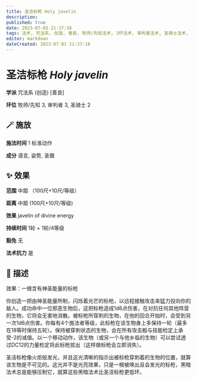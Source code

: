 ```yaml
---
title: 圣洁标枪 Holy javelin
description: 
published: true
date: 2023-07-03 21:37:18
tags: 法术, 咒法系, 创造, 善良, 牧师/先知法术, 3环法术, 审判者法术, 圣骑士法术, 2环法术
editor: markdown
dateCreated: 2023-07-03 21:37:18
---
```


# **圣洁标枪** *Holy javelin*

**学派** 咒法系 (创造) \[善良\] 

**环位** 牧师/先知 3, 审判者 3, 圣骑士 2

## 🪄 施放

**施法时间** 1 标准动作

**成分** 语言, 姿势, 圣徽

## ✨ 效果  

**范围** 中距 （100尺+10尺/等级）

**距离** 中距 (100尺+10尺/等级) 

**效果** javelin of divine energy 

**持续时间** 1轮 + 1轮/4等级 

**豁免** 无

**法术抗力** 是

## 📖 描述

效果：一根含有神圣能量的标枪

你创造一把由神圣能量所制，闪烁着光芒的标枪，以远程接触攻击来猛力投向你的敌人。成功命中一位邪恶生物后，这把标枪造成1d6点伤害，在对抗任何其他阵营的生物，它将会无害地消散。被标枪所穿刺的生物，在他的回合开始时，会受到另一次1d6点伤害。你每有4个施法者等级，此标枪在该生物身上多保持一轮（最多在18等时保持五轮）。保持被穿刺状态的生物，会在所有攻击骰与技能检定上承受-2的减值。以一个移动动作，该生物（或另一个与他乡临的生物）可以尝试透过DC12的力量检定将此标枪拔出（这样做标枪会立即消失）。

圣洁标枪像火炬般发光，并且这光清晰的指示出被标枪穿刺着的生物的位置，就算该生物是不可见的。这光并不是光亮效果，只是一根被唤出且会发光的标枪，黑暗法术总是能够压制它，就算这些黑暗法术比圣洁标枪更低环。
    